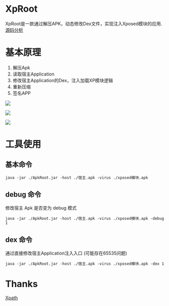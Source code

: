# XpRoot
XpRoot是一款通过解压APK，动态修改Dex文件，实现注入Xposed模块的应用.  
[源码分析](https://juejin.cn/post/7003631003755348004/)

# 基本原理
1. 解压Apk
2. 读取宿主Application
3. 修改宿主Application的Dex，注入加载XP模块逻辑
4. 重新压缩
5. 签名APP

![](https://s3.bmp.ovh/imgs/2021/09/ff1ce1531bce91f7.png)

![](https://s3.bmp.ovh/imgs/2021/09/4383d1d1d549fc84.png)

![](https://s3.bmp.ovh/imgs/2021/09/00128e60f63efab6.png)

# 工具使用
## 基本命令
```
java -jar ./ApkRoot.jar -host ./宿主.apk -virus ./xposed模块.apk
```
## debug 命令
修改宿主 Apk 是否变为 debug 模式
```
java -jar ./ApkRoot.jar -host ./宿主.apk -virus ./xposed模块.apk -debug 1
```
## dex 命令
通过直接修改宿主Application注入入口 (可能存在65535问题)
```
java -jar ./ApkRoot.jar -host ./宿主.apk -virus ./xposed模块.apk -dex 1
```

# Thanks
[Xpath](https://github.com/WindySha/Xpatch)
